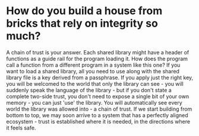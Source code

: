 # How do you build a house from bricks that rely on integrity so much?

A chain of trust is your answer. Each shared library might have a header of functions as a guide rail for the program loading it.
How does the program call a function from a different program in a system like this one? If you want to load a shared library,
all you need to use along with the shared library file is a key derived from a passphrase. If you apply just the right key,
you will be welcomed to the world that only the library can see - you will suddenly speak the language of the library - but if
you don't state a complete two-side trust, you don't need to expose a single bit of your own memory - you can just 'use' the library.
You will automatically see every world the library was allowed into - a chain of trust.
If we start building from bottom to top, we may soon arrive to a system that has a perfectly aligned ecosystem - trust is established
where it is needed, in the directions where it feels safe.
